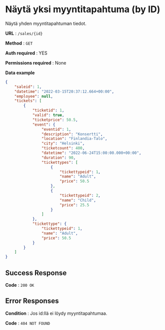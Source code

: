 # Näytä yksi myyntitapahtuma (by ID)

Näytä yhden myyntitapahtuman tiedot.

**URL** : `/sales/{id}`

**Method** : `GET`

**Auth required** : YES

**Permissions required** : None

**Data example** 

```json
{
    "saleid": 1,
    "datetime": "2022-03-15T20:37:12.664+00:00",
    "employee": null,
    "tickets": [
        {
            "ticketid": 1,
            "valid": true,
            "ticketprice": 50.5,
            "event": {
                "eventid": 1,
                "description": "Konsertti",
                "location": "Finlandia-Talo",
                "city": "Helsinki",
                "ticketcount": 400,
                "datetime": "2022-06-24T15:00:00.000+00:00",
                "duration": 90,
                "tickettypes": [
                    {
                        "tickettypeid": 1,
                        "name": "Adult",
                        "price": 50.5
                    },
                    {
                        "tickettypeid": 2,
                        "name": "Child",
                        "price": 25.5
                    }
                ]
            },
            "tickettype": {
                "tickettypeid": 1,
                "name": "Adult",
                "price": 50.5
            }
        }
    ]
}
```
## Success Response

**Code** : `200 OK`

## Error Responses

**Condition** : Jos id:llä ei löydy myyntitapahtumaa.

**Code** : `404 NOT FOUND`